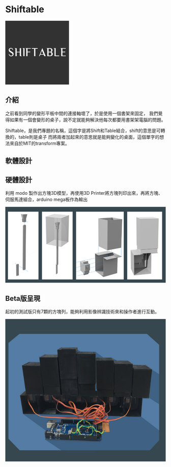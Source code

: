# Shiftable

![image](https://github.com/Shiftable/shiftable/blob/master/res/21253175.jpg)

## 介紹

之前看到同學的變形平板中間的連接軸壞了，於是使用一個書架來固定，
我們覺得如果有一個會變形的桌子，說不定就能夠解決他每次都要用書架架電腦的問題。

Shiftable，是我們專題的名稱，這個字是將Shift和Table結合，shift的意思是可轉換的，table則是桌子
而將兩者加起來的意思就是能夠變化的桌面，這個單字的想法來自於MIT的transform專案。

## 軟體設計

## 硬體設計

利用 modo 製作出方塊3D模型，再使用3D Printer將方塊列印出來，再將方塊、伺服馬達組合，arduino mega板作為輸出

![image](https://github.com/Shiftable/shiftable/blob/master/res/2.PNG)
## Beta版呈現

起初的測試版只有7顆的方塊列，能夠利用影像辨識技術來和操作者進行互動。

![image](https://github.com/Shiftable/shiftable/blob/master/res/%E6%93%B7%E5%8F%96.PNG)

